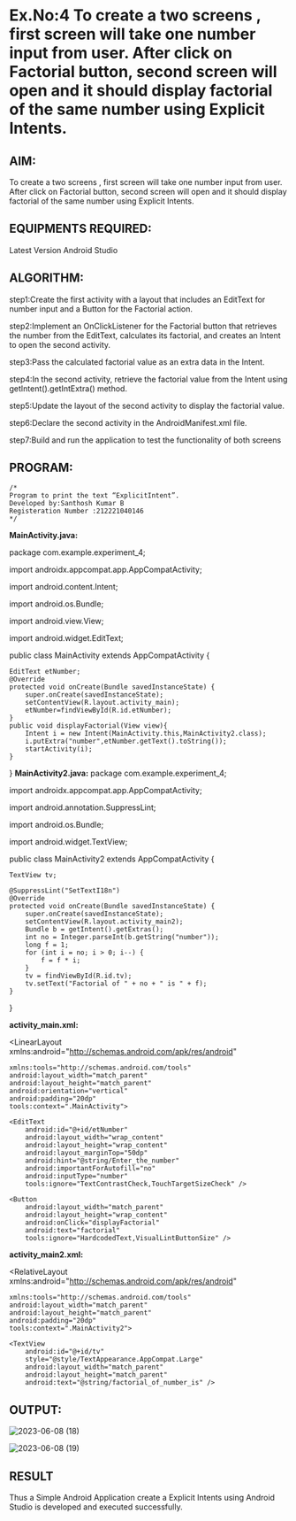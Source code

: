 # Ex.No:4 To create a two screens , first screen will take one number input from user. After click on Factorial button, second screen will open and it should display factorial of the same number using Explicit Intents.


## AIM:

To create a two screens , first screen will take one number input from user. After click on Factorial button, second screen will open and it should display factorial of the same number using Explicit Intents.


## EQUIPMENTS REQUIRED:

Latest Version Android Studio

## ALGORITHM:

step1:Create the first activity with a layout that includes an EditText for number input and a
Button for the Factorial action.

step2:Implement an OnClickListener for the Factorial button that retrieves the number from
the EditText, calculates its factorial, and creates an Intent to open the second activity.

step3:Pass the calculated factorial value as an extra data in the Intent.

step4:In the second activity, retrieve the factorial value from the Intent using
getIntent().getIntExtra() method.

step5:Update the layout of the second activity to display the factorial value.

step6:Declare the second activity in the AndroidManifest.xml file.

step7:Build and run the application to test the functionality of both screens



## PROGRAM:
```
/*
Program to print the text “ExplicitIntent”.
Developed by:Santhosh Kumar B
Registeration Number :212221040146
*/
```
**MainActivity.java:**

package com.example.experiment_4;

import androidx.appcompat.app.AppCompatActivity;

import android.content.Intent;

import android.os.Bundle;

import android.view.View;

import android.widget.EditText;

public class MainActivity extends AppCompatActivity
{

    EditText etNumber;
    @Override
    protected void onCreate(Bundle savedInstanceState) {
        super.onCreate(savedInstanceState);
        setContentView(R.layout.activity_main);
        etNumber=findViewById(R.id.etNumber);
    }
    public void displayFactorial(View view){
        Intent i = new Intent(MainActivity.this,MainActivity2.class);
        i.putExtra("number",etNumber.getText().toString());
        startActivity(i);
    }
}
**MainActivity2.java:**
package com.example.experiment_4;

import androidx.appcompat.app.AppCompatActivity;

import android.annotation.SuppressLint;

import android.os.Bundle;

import android.widget.TextView;


public class MainActivity2 extends AppCompatActivity
{

    TextView tv;

    @SuppressLint("SetTextI18n")
    @Override
    protected void onCreate(Bundle savedInstanceState) {
        super.onCreate(savedInstanceState);
        setContentView(R.layout.activity_main2);
        Bundle b = getIntent().getExtras();
        int no = Integer.parseInt(b.getString("number"));
        long f = 1;
        for (int i = no; i > 0; i--) {
            f = f * i;
        }
        tv = findViewById(R.id.tv);
        tv.setText("Factorial of " + no + " is " + f);
    }
}

**activity_main.xml:**

<?xml version="1.0" encoding="utf-8"?>

<LinearLayout xmlns:android="http://schemas.android.com/apk/res/android"
              
    xmlns:tools="http://schemas.android.com/tools"
    android:layout_width="match_parent"
    android:layout_height="match_parent"
    android:orientation="vertical"
    android:padding="20dp"
    tools:context=".MainActivity">

    <EditText
        android:id="@+id/etNumber"
        android:layout_width="wrap_content"
        android:layout_height="wrap_content"
        android:layout_marginTop="50dp"
        android:hint="@string/Enter_the_number"
        android:importantForAutofill="no"
        android:inputType="number"
        tools:ignore="TextContrastCheck,TouchTargetSizeCheck" />

    <Button
        android:layout_width="match_parent"
        android:layout_height="wrap_content"
        android:onClick="displayFactorial"
        android:text="factorial"
        tools:ignore="HardcodedText,VisualLintButtonSize" />
</LinearLayout>

**activity_main2.xml:**

<?xml version="1.0" encoding="utf-8"?>

<RelativeLayout xmlns:android="http://schemas.android.com/apk/res/android"
                
    xmlns:tools="http://schemas.android.com/tools"
    android:layout_width="match_parent"
    android:layout_height="match_parent"
    android:padding="20dp"
    tools:context=".MainActivity2">

    <TextView
        android:id="@+id/tv"
        style="@style/TextAppearance.AppCompat.Large"
        android:layout_width="match_parent"
        android:layout_height="match_parent"
        android:text="@string/factorial_of_number_is" />
  
</RelativeLayout>


## OUTPUT:


![2023-06-08 (18)](https://github.com/santhoshkumar24263/Mobile-Application-Development/assets/127171952/0d6356a9-246c-4625-8755-176747a5d836)

![2023-06-08 (19)](https://github.com/santhoshkumar24263/Mobile-Application-Development/assets/127171952/be288f4d-0436-4197-a2cc-2ea61fad6616)



## RESULT
Thus a Simple Android Application create a Explicit Intents using Android Studio is developed and executed successfully.


